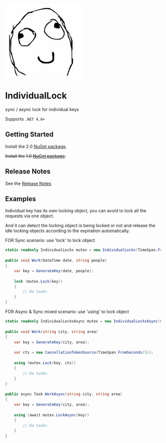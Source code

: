 ![Logo](favicon.ico)

# IndividualLock

sync / async lock for individual keys

Supports `.NET 4.0+`

## Getting Started

Install the 2.0 [NuGet package](https://www.nuget.org/packages/Dao.IndividualLock).

~~Install the 1.0 [NuGet package](https://www.nuget.org/packages/IndividualLock/).~~

## Release Notes

See the [Release Notes](ReleaseNotes.md)

## Examples

Individual key has its own locking object, you can avoid to lock all the requests via one object.

And it can detect the locking object is being locked or not and release the idle locking objects according to the expiration automatically.

FOR Sync scenario: use 'lock' to lock object

```C#
static readonly IndividualLocks mutex = new IndividualLocks(TimeSpan.FromHours(1));

public void Work(DateTime date, string people)
{
    var key = GenerateKey(date, people);

    lock (mutex.Lock(key))
    {
        // Do tasks
    }
}
```


FOR Async & Sync mixed scenario:  use 'using' to lock object

```C#
static readonly IndividualLocksAsync mutex = new IndividualLocksAsync(StringComparer.OrdinalIgnoreCase);

public void Work(string city, string area)
{
    var key = GenerateKey(city, area);

    var cts = new CancellationTokenSource(TimeSpan.FromSeconds(5));

    using (mutex.Lock(key, cts))
    {
        // Do tasks
    }
}

public async Task WorkAsync(string city, string area)
{
    var key = GenerateKey(city, area);

    using (await mutex.LockAsync(key))
    {
        // Do tasks
    }
}
```







